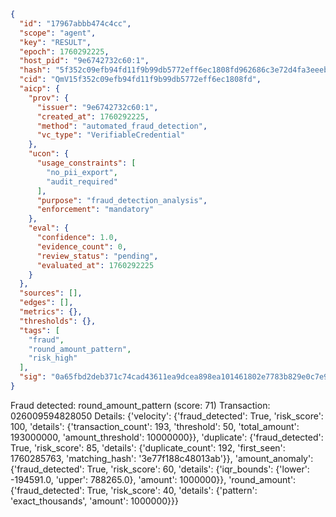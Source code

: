 ```json
{
  "id": "17967abbb474c4cc",
  "scope": "agent",
  "key": "RESULT",
  "epoch": 1760292225,
  "host_pid": "9e6742732c60:1",
  "hash": "5f352c09efb94fd11f9b99db5772eff6ec1808fd962686c3e72d4fa3eeeb5eaa",
  "cid": "QmV15f352c09efb94fd11f9b99db5772eff6ec1808fd",
  "aicp": {
    "prov": {
      "issuer": "9e6742732c60:1",
      "created_at": 1760292225,
      "method": "automated_fraud_detection",
      "vc_type": "VerifiableCredential"
    },
    "ucon": {
      "usage_constraints": [
        "no_pii_export",
        "audit_required"
      ],
      "purpose": "fraud_detection_analysis",
      "enforcement": "mandatory"
    },
    "eval": {
      "confidence": 1.0,
      "evidence_count": 0,
      "review_status": "pending",
      "evaluated_at": 1760292225
    }
  },
  "sources": [],
  "edges": [],
  "metrics": {},
  "thresholds": {},
  "tags": [
    "fraud",
    "round_amount_pattern",
    "risk_high"
  ],
  "sig": "0a65fbd2deb371c74cad43611ea9dcea898ea101461802e7783b829e0c7e9414"
}
```

Fraud detected: round_amount_pattern (score: 71)
Transaction: 026009594828050
Details: {'velocity': {'fraud_detected': True, 'risk_score': 100, 'details': {'transaction_count': 193, 'threshold': 50, 'total_amount': 193000000, 'amount_threshold': 10000000}}, 'duplicate': {'fraud_detected': True, 'risk_score': 85, 'details': {'duplicate_count': 192, 'first_seen': 1760285763, 'matching_hash': '3e77f188c48013ab'}}, 'amount_anomaly': {'fraud_detected': True, 'risk_score': 60, 'details': {'iqr_bounds': {'lower': -194591.0, 'upper': 788265.0}, 'amount': 1000000}}, 'round_amount': {'fraud_detected': True, 'risk_score': 40, 'details': {'pattern': 'exact_thousands', 'amount': 1000000}}}
